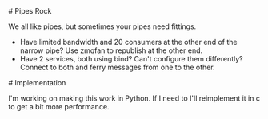 <A name="toc1-0" title="Pipes Rock" />
# Pipes Rock

We all like pipes, but sometimes your pipes need fittings.

* Have limited bandwidth and 20 consumers at the other end of the narrow pipe?  Use zmqfan to republish at the other end.
* Have 2 services, both using bind? Can't configure them differently?  Connect to both and ferry messages from one to the other.

<A name="toc1-8" title="Implementation" />
# Implementation

I'm working on making this work in Python.  If I need to I'll reimplement it in c to get a bit more performance.
